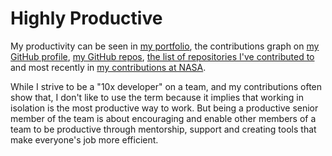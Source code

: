 # Highly Productive

My productivity can be seen in [my portfolio](http://josiahsprague.com), the contributions graph on [my GitHub profile](https://github.com/localjo), [my GitHub repos](https://github.com/localjo?tab=repositories), [the list of repositories I've contributed to](contributions.png) and most recently in [my contributions at NASA](https://github.com/nasa-gibs/worldview/graphs/contributors?from=2017-07-29&to=2018-01-27&type=c).

While I strive to be a "10x developer" on a team, and my contributions often show that, I don't like to use the term because it implies that working in isolation is the most productive way to work. But being a productive senior member of the team is  about encouraging and enable other members of a team to be productive through mentorship, support and creating tools that make everyone's job more efficient.

